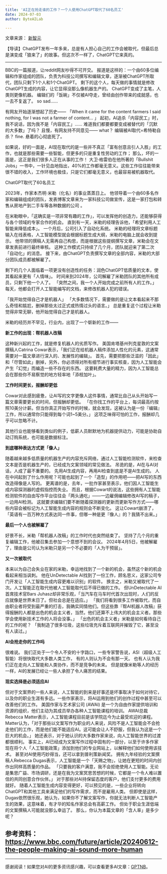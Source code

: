 ```yaml
---
title: 'AI正在抢走谁的工作？一个人使用ChatGPT取代了60名员工'
date: 2024-07-03
author: ByteAILab

---
```


文章来源： [新智元](https://mp.weixin.qq.com/s/XCH1VcED-kGC87BN2HlzVA)

【导读】ChatGPT发布一年多来，总是有人担心自己的工作会被取代，但最后总是演变成「狼来了」的故事。但这次不一样了，ChatGPT它来真的。

---


BBC的一篇报道，让reddit网友吵得不可开交。
报道是这样的：一个由60多位编辑和作家组成的团队，负责为科技公司撰写和编辑文章，逐渐被ChatGPT所取代，团队只剩下1个人和1个ChatGPT。
剩下的这个人，每天做的事情就是修改ChatGPT生成的内容，让它显得没那么像机器生产的。
ChatGPT变成了主笔，人类则更像机器。
编辑们的「饭碗」不仅被AI夺走，曾经由创作带来的成就感，也一去不复返了。
so sad……

有网友开始逐渐想起了历史——
「When it came for the content farmers I said nothing, for I was not a farmer of content... 」
起初，AI追杀「内容民工」时，我不说话，因为我不是「内容民工」……
难道我们都要都要变成被替代的「沉默的大多数」了吗？
且慢，有网友持不同意见——
what？ 编辑被AI取代=希特勒自杀？
fine. 悬着的心彻底死了。

如果说，好的一面是，AI现在取代的是一些并不真正「富有创意且引人入胜」的工作，也就是那些需要一些智能，但更多的只是重复性劳动的工作；
那么，坏的一面是，这正是我们很多人正在从事的工作！
大卫·格雷伯在他所著的「Bullshit Jobs」一书中，一针见血地指出，40%的工作都毫无意义。这些工作往往能带来很不错的收入，工作环境也极佳，只是它们都毫无意义，也最容易被机器取代。

ChatGPT取代了60名员工

2023年，作家本杰明·米勒（化名）的事业蒸蒸日上。
他领导着一个由60多名作家和编辑组成的团队，发表博客文章来为一家科技公司做宣传，这是一家打包和转售从房地产到二手车等各种数据的公司 。

在米勒眼中，「这确实是一项非常有趣的工作」，可以发挥他的创造力，还能够获得与各个领域的专家合作的机会。
直到有一天，米勒的经理告诉他，「希望利用人工智能来降低成本」。
一个月后，公司引入了自动化系统。
米勒的经理将文章标题输入在线表格，人工智能模型就会根据标题生成大纲，米勒的电脑上就会收到提示。
他带领的撰稿人无需再自己构思，而是根据这些提纲撰写文章，米勒会在文章发表前进行最终审核。
这种工作模式只持续了几个月，团队就迎来了第二次「自动化」的消息。
接下来，由ChatGPT负责撰写文章的全部内容，米勒的大部分团队成员都被解雇了。

剩下的几个人面临着一项更没有创造性的任务：润色ChatGPT低质量的文本，使其看起来更有「人情味」。
时间来到2024年，公司解雇了米勒团队的其他所有成员，只剩下他一个人了。
「突然之间，我一个人开始完成之前所有人的工作。」
每天，他都会打开人工智能编写的文档，来修改机器人犯的错误。

「我开始觉得自己才是机器人」
「大多数情况下，需要做的是让文本看起来不那么奇怪和尴尬，删掉那些太过正式或热情过头的语言。」
总是重复这个过程让米勒觉得非常无聊，他开始觉得自己才是机器人。

米勒的经历并不罕见，行业内，出现了一个崭新的工作——

**新工作的出现：帮机器人改稿**

这种新兴起的工作，就是修复机器人的劣质写作。
美国肯塔基州列克星敦的文案撰稿人Catrina Cowar表示，「我们正在给机器人稿件添加人性化的元素，这通常需要对一篇文章进行深入的、发展性的编辑」。
首先，需要把那些泛滥的「因此」和「尽管如此」删掉，另外，你必须得对所有细节进行事实核查，因为人工智能会产生「幻觉」而编造一些不存在的东西。
这要耗费大量的精力，因为人工智能总会在那些你不易察觉的地方轻率地「添枝加叶」。

**工作时间更长，报酬却更低**

Cowar对此感到疲惫，让AI写的文字更像人这件事情，通常比自己从头开始写一篇文章需要更长的时间，但报酬却更低。
「在你找工作的平台上，每词最高约按照10美分计薪。但当你真正开始写作的时候，就会发现，这被认为是一份『编辑』工作，所以通常你只能得到每个词1~5美分。」
这项乏味得可怕的工作，报酬却几乎可以忽略不计。

其他行业也能够看到类似的例子，低薪人员默默地为机器提供动力，可能是协助自动订购系统，也可能是数据标注。

**到底哪种表达方式更「像人」**

随着越来越多低质量的机器生产的内容充斥网络，通过人工智能检测软件，来检查文本是否是机器生产的，已经成为文案领域的常见做法。
吊诡的是，AI在与AI对话，人成了最不重要的。
先用AI生成内容，再用AI检查到底是不是AI生成的。
人在中间起到了什么作用呢？可能也起到了一个「造型」的作用吧——把AI写的东西改造得像是人写的。
更离谱的是，去年，一批作家甚至表示，他们因人工智能生成内容探测器的虚假指控而失业。
而且，根据Cowart的说法，这些拥有人工智能检测软件的自由写作平台往往会「两头通吃」——一边雇佣编辑修改AI写的稿子，一边用AI检测。
这就要求编辑们要不断随着探测器的更新而更新写作方式——哪些内容会被标记为人工智能生成内容的规则会不断变化。
这让Cowart崩溃了，「英语有一百万种方式表达同一件事，但哪一种是更『像人』的？我猜不出来。」

**最后一个人也被解雇了**

好景不长，米勒「帮机器人改稿」的工作时代也突然结束了。
坚持了几个月的重复编辑工作，他被召集去参加一个意想不到的会议。
2024年4月5日，他被解雇了，理由是公司认为米勒只是另一个不必要的「人为干预层」。

**又一次被取代**

本来以为自己会失业在家的米勒，幸运地找到了一个新的机会，虽然这个新的机会看起来相当讽刺。
他在UnDetectable AI找到了一份工作，顾名思义，这家公司专门开发让「人工智能生成内容更难以识别」的软件。
换言之，米勒又被取代了一次。人工智能正在取代他被人工智能取代后不得已做的工作。
但UnDetectable AI首席技术官Bars Juhasz却非常乐观，「当汽车在马车时代首次出现时，人们的反应就像是世界末日了。但社会总是在适应。」
「我们将看到很多工作被取代，而自由职业者将受到最严重的打击，我确实同情他们。但这些靠『帮AI机器人改稿』获得报酬的人都是出色的机会主义者，当然，他们还算不上伟大的机会主义者。那些学会使用新技术工作的人将会没事。」
「出色的机会主义者」米勒是如何看待自己的工作的呢？
「我制造了很多垃圾，这些垃圾充斥着互联网并摧毁了它，甚至没有人读过。」

**AI会抢走你的工作吗**

很难说。
我们正处于一个令人不安的十字路口，一些专家警告说，ASI（超级人工智能）将很快取代大多数人类工作，
有的人则认为不会有那一天。
也有人认为我们正在走向人工智能和人类协作，而不是竞争的未来。
但是就像米勒等人的经历一样，AI的发展已经让一些人承担了令人痛苦的结果。

**现实选择是必须适应AI**

但对于文案界的一些人来说，人工智能的到来是好事还是坏事取决于如何对待它，以及你的职业生涯有多远。一些作家表示，将AI运用到他们的创作过程中甚至可以改善他们的工作。
美国作家与艺术家公司 (AWAI) 是一个为自由作家提供培训和资源的组织，他们主动为其成员举办各种人工智能课程的培训。
AWAI总裁Rebecca Matter表示，人工智能课程目前是该学院迄今为止最受欢迎的课程。
Matter认为，「对于那些以文案写作为职业的人来说，风险不是人工智能会不会抢走他们的工作，而是他们能不能适应AI。这可能会让人不舒服，但我认为这是一个巨大的机会。」
她还表示，对于她认识的大多数作家来说，向人工智能世界的过渡都很顺利。
事实上，AI已经成为文案写作过程中固有的一部分，以至于许多作家现在将个人「人工智能政策」添加到他们的专业网站上，以解释他们如何使用该技术。
甚至对AI使用巧妙得当，还可以拿到普利策新闻奖。
拥有九年经验的文案撰稿人Rebecca Dugas表示，人工智能是一个「天赐之物」，让她在更短的时间内创作出同样高质量的作品。
「只要我的客户满意，我不会拒绝使用人工智能。无论是集思广益、市场调研，还是在我为文案冥思苦想的时候，它都是一个令人难以置信的共同创意合作伙伴。」
对于那些对AI持保留态度的客户，他们支付更多的费用就好。
随着人工智能生成内容变得更好，可以预见的是，一些企业将转向ChatGPT和其他工具来满足他们的写作需求，而不是雇用人类。
但即使是这样，Dugas依然很乐观，她认为，如果你不了解文案写作，你就无法判断人工智能产生的效果，这意味着，有才华的知名作家总会有高薪工作。
但处于职业生涯低端的文案撰稿人可能就没那么幸运了。
那么，你认为本篇文章的「含人率」是多少呢？

参考资料：
https://www.bbc.com/future/article/20240612-the-people-making-ai-sound-more-human
---
---
感谢阅读！如果您对AI的更多资讯感兴趣，可以查看更多AI文章：[GPTNB](https://gptnb.com)。
